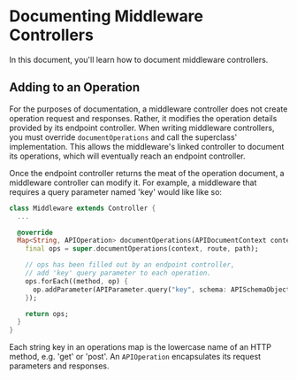 # Documenting Middleware Controllers

In this document, you'll learn how to document middleware controllers.

## Adding to an Operation

For the purposes of documentation, a middleware controller does not create operation request and responses. Rather, it modifies the operation details provided by its endpoint controller. When writing middleware controllers, you must override `documentOperations` and call the superclass' implementation. This allows the middleware's linked controller to document its operations, which will eventually reach an endpoint controller.

Once the endpoint controller returns the meat of the operation document, a middleware controller can modify it. For example, a middleware that requires a query parameter named 'key' would like like so:

```dart
class Middleware extends Controller {
  ...

  @override
  Map<String, APIOperation> documentOperations(APIDocumentContext context, String route, APIPath path) {
    final ops = super.documentOperations(context, route, path);

    // ops has been filled out by an endpoint controller,
    // add 'key' query parameter to each operation.
    ops.forEach((method, op) {
      op.addParameter(APIParameter.query("key", schema: APISchemaObject.string()));
    });

    return ops;
  }
}
```

Each string key in an operations map is the lowercase name of an HTTP method, e.g. 'get' or 'post'. An `APIOperation` encapsulates its request parameters and responses.


